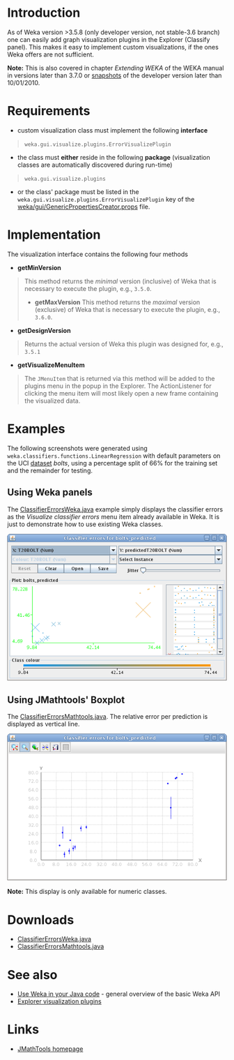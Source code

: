 

# Introduction
As of Weka version >3.5.8 (only developer version, not stable-3.6 branch) one can easily add graph visualization plugins in the Explorer (Classify panel). This makes it easy to implement custom visualizations, if the ones Weka offers are not sufficient.

**Note:** This is also covered in chapter *Extending WEKA* of the WEKA manual in versions later than 3.7.0 or [snapshots](snapshots.md) of the developer version later than 10/01/2010.

# Requirements
* custom visualization class must implement the following **interface**
> `weka.gui.visualize.plugins.ErrorVisualizePlugin`
* the class must **either** reside in the following **package** (visualization classes are automatically discovered during run-time)
> `weka.gui.visualize.plugins`
* or the class' package must be listed in the `weka.gui.visualize.plugins.ErrorVisualizePlugin` key of the [weka/gui/GenericPropertiesCreator.props](weka_gui_genericpropertiescreator.props) file.

# Implementation
The visualization interface contains the following four methods

* **getMinVersion**
> This method returns the *minimal* version (inclusive) of Weka that is necessary to execute the plugin, e.g., `3.5.0`.
> * **getMaxVersion**
> This method returns the *maximal* version (exclusive) of Weka that is necessary to execute the plugin, e.g., `3.6.0`.
* **getDesignVersion**
> Returns the actual version of Weka this plugin was designed for, e.g., `3.5.1`
* **getVisualizeMenuItem**
> The `JMenuItem` that is returned via this method will be added to the plugins menu in the popup in the Explorer. The ActionListener for clicking the menu item will most likely open a new frame containing the visualized data.

# Examples
The following screenshots were generated using `weka.classifiers.functions.LinearRegression` with default parameters on the UCI [dataset](datasets.md) *bolts*, using a percentage split of 66% for the training set and the remainder for testing.

## Using Weka panels
The [ClassifierErrorsWeka.java](files/ClassifierErrorsWeka.java) example simply displays the classifier errors as the *Visualize classifier errors* menu item already available in Weka. It is just to demonstrate how to use existing Weka classes. 

![Screenshot](img/ClassifierErrorsWeka.png)

## Using JMathtools' Boxplot
The [ClassifierErrorsMathtools.java](files/ClassifierErrorsMathtools.java). The relative error per prediction is displayed as vertical line.

![Screenshot](img/ClassifierErrorsMathtools.png)

**Note:** This display is only available for numeric classes.

# Downloads
* [ClassifierErrorsWeka.java](files/ClassifierErrorsWeka.java)
* [ClassifierErrorsMathtools.java](files/ClassifierErrorsMathtools.java)

# See also
* [Use Weka in your Java code](use_weka_in_your_java_code.md) - general overview of the basic Weka API
* [Explorer visualization plugins](explorer_visualization_plugins.md)

# Links
* [JMathTools homepage](http://jmathtools.sourceforge.net/)
